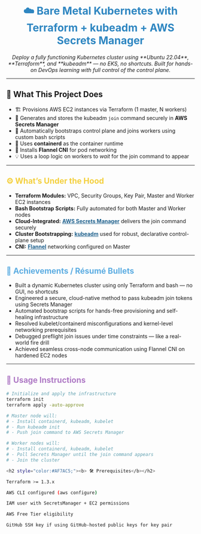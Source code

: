 
<h1 align="center" style="color:#2E86C1;"><b>☁️ Bare Metal Kubernetes with Terraform + kubeadm + AWS Secrets Manager</b></h1>

<p align="center">
  <i>Deploy a fully functioning Kubernetes cluster using **Ubuntu 22.04**, **Terraform**, and **kubeadm** — no EKS, no shortcuts. Built for hands-on DevOps learning with full control of the control plane.</i>
</p>

---

## 🧰 What This Project Does

- 🏗️ Provisions AWS EC2 instances via Terraform (1 master, N workers)
- 🔐 Generates and stores the kubeadm `join` command securely in **AWS Secrets Manager**
- 🤖 Automatically bootstraps control plane and joins workers using custom bash scripts
- 🐳 Uses **containerd** as the container runtime
- 🔧 Installs **Flannel CNI** for pod networking
- 💡 Uses a loop logic on workers to *wait* for the join command to appear

---

<h2 style="color:#F4D03F;"><b>⚙️ What’s Under the Hood</b></h2>

<ul>
  <li><b>Terraform Modules:</b> VPC, Security Groups, Key Pair, Master and Worker EC2 instances</li>
  <li><b>Bash Bootstrap Scripts:</b> Fully automated for both Master and Worker nodes</li>
  <li><b>Cloud-Integrated:</b> <a href="https://docs.aws.amazon.com/secretsmanager/latest/userguide/intro.html" style="color:#1F618D;"><b>AWS Secrets Manager</b></a> delivers the join command securely</li>
  <li><b>Cluster Bootstrapping:</b> <a href="https://kubernetes.io/docs/setup/production-environment/tools/kubeadm/create-cluster-kubeadm/" style="color:#1F618D;"><b>kubeadm</b></a> used for robust, declarative control-plane setup</li>
  <li><b>CNI:</b> <a href="https://github.com/flannel-io/flannel" style="color:#1F618D;"><b>Flannel</b></a> networking configured on Master</li>
</ul>

---

<h2 style="color:#5DADE2;"><b>🚀 Achievements / Résumé Bullets</b></h2>

<ul>
  <li>Built a dynamic Kubernetes cluster using only Terraform and bash — no GUI, no shortcuts</li>
  <li>Engineered a secure, cloud-native method to pass kubeadm join tokens using Secrets Manager</li>
  <li>Automated bootstrap scripts for hands-free provisioning and self-healing infrastructure</li>
  <li>Resolved kubelet/containerd misconfigurations and kernel-level networking prerequisites</li>
  <li>Debugged preflight join issues under time constraints — like a real-world fire drill</li>
  <li>Achieved seamless cross-node communication using Flannel CNI on hardened EC2 nodes</li>
</ul>

---

<h2 style="color:#AF7AC5;"><b>📘 Usage Instructions</b></h2>

```bash
# Initialize and apply the infrastructure
terraform init
terraform apply -auto-approve

# Master node will:
# - Install containerd, kubeadm, kubelet
# - Run kubeadm init
# - Push join command to AWS Secrets Manager

# Worker nodes will:
# - Install containerd, kubeadm, kubelet
# - Poll Secrets Manager until the join command appears
# - Join the cluster

<h2 style="color:#AF7AC5;"><b> 🛠️ Prerequisites</b></h2>

Terraform >= 1.3.x

AWS CLI configured (aws configure)

IAM user with SecretsManager + EC2 permissions

AWS Free Tier eligibility

GitHub SSH key if using GitHub-hosted public keys for key pair





